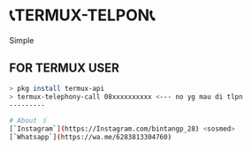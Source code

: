 # 📞TERMUX-TELPON📞
Simple 

## FOR TERMUX USER
```bash
> pkg install termux-api
> termux-telephony-call 08xxxxxxxxxx <--- no yg mau di tlpn
---------

# About 🖇️
[`Instagram`](https://Instagram.com/bintangp_28) <sosmed>
[`Whatsapp`](https://wa.me/6283813304760)
